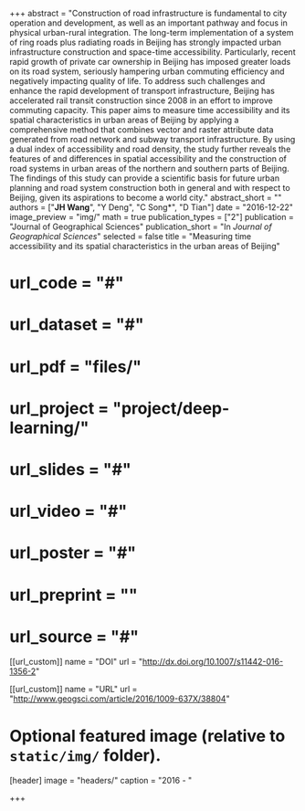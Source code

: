 +++
abstract = "Construction of road infrastructure is fundamental to city operation and development, as well as an important pathway and focus in physical urban-rural integration. The long-term implementation of a system of ring roads plus radiating roads in Beijing has strongly impacted urban infrastructure construction and space-time accessibility. Particularly, recent rapid growth of private car ownership in Beijing has imposed greater loads on its road system, seriously hampering urban commuting efficiency and negatively impacting quality of life. To address such challenges and enhance the rapid development of transport infrastructure, Beijing has accelerated rail transit construction since 2008 in an effort to improve commuting capacity. This paper aims to measure time accessibility and its spatial characteristics in urban areas of Beijing by applying a comprehensive method that combines vector and raster attribute data generated from road network and subway transport infrastructure. By using a dual index of accessibility and road density, the study further reveals the features of and differences in spatial accessibility and the construction of road systems in urban areas of the northern and southern parts of Beijing. The findings of this study can provide a scientific basis for future urban planning and road system construction both in general and with respect to Beijing, given its aspirations to become a world city."
abstract_short = ""
authors = ["**JH Wang**", "Y Deng", "C Song*", "D Tian"]
date = "2016-12-22"
image_preview = "img/"
math = true
publication_types = ["2"]
publication = "Journal of Geographical Sciences"
publication_short = "In *Journal of Geographical Sciences*"
selected = false
title = "Measuring time accessibility and its spatial characteristics in the urban areas of Beijing"
# url_code = "#"
# url_dataset = "#"
# url_pdf = "files/"
# url_project = "project/deep-learning/"
# url_slides = "#"
# url_video = "#"
# url_poster = "#"
# url_preprint = ""
# url_source = "#"

[[url_custom]]
name = "DOI"
url = "http://dx.doi.org/10.1007/s11442-016-1356-2"

[[url_custom]]
name = "URL"
url = "http://www.geogsci.com/article/2016/1009-637X/38804"

# Optional featured image (relative to `static/img/` folder).
[header]
image = "headers/"
caption = "2016 - "

+++



